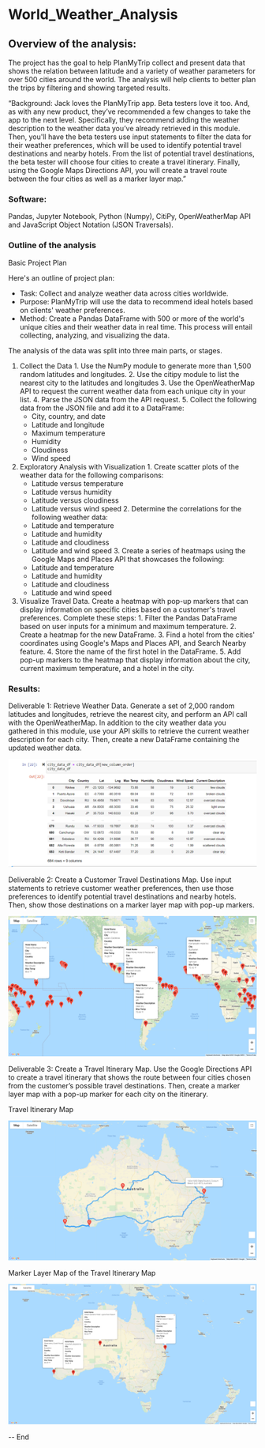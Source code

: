 # World_Weather_Analysis

## Overview of the analysis: 

The project has the goal to help PlanMyTrip collect and present data that shows the relation between latitude and a variety of weather parameters for over 500 cities around the world. The analysis will help clients to better plan the trips by filtering and showing targeted results. 

“Background: Jack loves the PlanMyTrip app. Beta testers love it too. And, as with any new product, they’ve recommended a few changes to take the app to the next level. Specifically, they recommend adding the weather description to the weather data you’ve already retrieved in this module. Then, you'll have the beta testers use input statements to filter the data for their weather preferences, which will be used to identify potential travel destinations and nearby hotels. From the list of potential travel destinations, the beta tester will choose four cities to create a travel itinerary. Finally, using the Google Maps Directions API, you will create a travel route between the four cities as well as a marker layer map.”

### Software:

Pandas, Jupyter Notebook, Python (Numpy), CitiPy, OpenWeatherMap API  and JavaScript Object Notation (JSON Traversals). 

### Outline of the analysis

Basic Project Plan

Here's an outline of project plan:
- Task: Collect and analyze weather data across cities worldwide.
- Purpose: PlanMyTrip will use the data to recommend ideal hotels based on clients' weather preferences.
- Method: Create a Pandas DataFrame with 500 or more of the world's unique cities and their weather data in real time. This  process will entail collecting, analyzing, and visualizing the data.

The analysis of the data was split into three main parts, or stages.
  1. Collect the Data
    1. Use the NumPy module to generate more than 1,500 random latitudes and longitudes.
    2. Use the citipy module to list the nearest city to the latitudes and longitudes
    3. Use the OpenWeatherMap API to request the current weather data from each unique city in your list.
    4. Parse the JSON data from the API request.
    5. Collect the following data from the JSON file and add it to a DataFrame:
        - City, country, and date
        - Latitude and longitude
        - Maximum temperature
        - Humidity
        - Cloudiness
        - Wind speed
  2. Exploratory Analysis with Visualization
    1. Create scatter plots of the weather data for the following comparisons:
       - Latitude versus temperature
       - Latitude versus humidity
       - Latitude versus cloudiness
       - Latitude versus wind speed
    2. Determine the correlations for the following weather data:
       - Latitude and temperature
       - Latitude and humidity
       - Latitude and cloudiness
       - Latitude and wind speed
    3. Create a series of heatmaps using the Google Maps and Places API that showcases the following:
       - Latitude and temperature
       - Latitude and humidity
       - Latitude and cloudiness
       - Latitude and wind speed
  3. Visualize Travel Data. Create a heatmap with pop-up markers that can display information on specific cities based on a customer's travel preferences. Complete these steps:
    1. Filter the Pandas DataFrame based on user inputs for a minimum and maximum temperature.
    2. Create a heatmap for the new DataFrame.
    3. Find a hotel from the cities' coordinates using Google's Maps and Places API, and Search Nearby feature.
    4. Store the name of the first hotel in the DataFrame.
    5. Add pop-up markers to the heatmap that display information about the city, current maximum temperature, and a hotel in the city.

### Results:

Deliverable 1: Retrieve Weather Data. Generate a set of 2,000 random latitudes and longitudes, retrieve the nearest city, and perform an API call with the OpenWeatherMap. In addition to the city weather data you gathered in this module, use your API skills to retrieve the current weather description for each city. Then, create a new DataFrame containing the updated weather data.

![DataFrame](https://github.com/chocoplace/World_Weather_Analysis/blob/main/Resources/D1.png)

Deliverable 2: Create a Customer Travel Destinations Map. Use input statements to retrieve customer weather preferences, then use those preferences to identify potential travel destinations and nearby hotels. Then, show those destinations on a marker layer map with pop-up markers.

![Destination Map](https://github.com/chocoplace/World_Weather_Analysis/blob/main/vacation_search/WeatherPy_vacation_map.png)

Deliverable 3: Create a Travel Itinerary Map. Use the Google Directions API to create a travel itinerary that shows the route between four cities chosen from the customer’s possible travel destinations. Then, create a marker layer map with a pop-up marker for each city on the itinerary.

Travel Itinerary Map

![Travel Itinerary Map](https://github.com/chocoplace/World_Weather_Analysis/blob/main/vacation_itinerary/WeatherPy_travel_map.png)

Marker Layer Map of the Travel Itinerary Map

![Marker Layer Map](https://github.com/chocoplace/World_Weather_Analysis/blob/main/vacation_itinerary/WeatherPy_travel_map_markers.png)

-- 
End 
